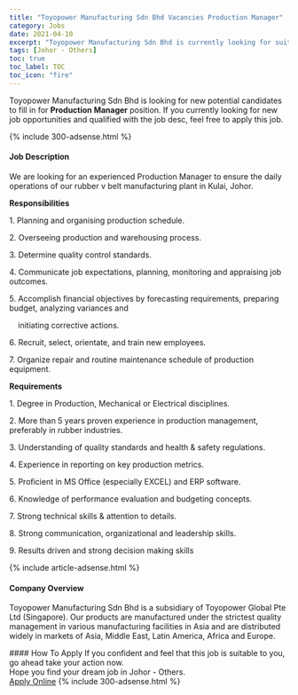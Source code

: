```yaml
---
title: "Toyopower Manufacturing Sdn Bhd Vacancies Production Manager" 
category: Jobs 
date: 2021-04-10 
excerpt: "Toyopower Manufacturing Sdn Bhd is currently looking for suitable person to fill in the Production Manager which based in Johor - Others" 
tags: [Johor - Others] 
toc: true 
toc_label: TOC 
toc_icon: "fire" 
--- 
```


<p>Toyopower Manufacturing Sdn Bhd is looking for new potential candidates to fill in for <b>Production Manager</b> position. If you currently looking for new job opportunities and qualified with the job desc, feel free to apply this job.
</p>{% include 300-adsense.html %} 
<div><div><h4>Job Description</h4></div><div><div><span><div><p>We are looking for an experienced Production Manager to ensure the daily operations of our rubber v belt manufacturing plant in Kulai, Johor.</p><p><strong>Responsibilities</strong></p><p>1.&#160;Planning and organising production schedule.</p><p>2.&#160;Overseeing production and warehousing process.</p><p>3.&#160;Determine quality control standards.</p><p>4.&#160;Communicate job expectations, planning, monitoring and appraising job outcomes.</p><p>5.&#160;Accomplish financial objectives by forecasting requirements, preparing budget, analyzing variances and</p><p>&#160;&#160;&#160;&#160;initiating corrective actions.</p><p>6.&#160;Recruit, select, orientate, and train new employees.</p><p>7.&#160;Organize repair and routine maintenance schedule of production equipment.</p><p><strong>Requirements</strong></p><p>1.&#160;Degree in Production, Mechanical or Electrical disciplines.</p><p>2.&#160;More than 5 years proven experience in production management, preferably in rubber industries.</p><p>3.&#160;Understanding of quality standards and health &amp; safety regulations.</p><p>4.&#160;Experience in reporting on key production metrics.</p><p>5. Proficient in MS Office (especially EXCEL) and ERP software.</p><p>6.&#160;Knowledge of performance evaluation and budgeting concepts.</p><p>7.&#160;Strong technical skills &amp; attention to details.</p><p>8.&#160;Strong communication, organizational and leadership skills.</p><p>9.&#160;Results driven and strong decision making skills</p></div></span></div></div></div> 
{% include article-adsense.html %} 
<div><div><h4>Company Overview</h4></div><div><div><span><div><p>Toyopower Manufacturing Sdn Bhd is a subsidiary of Toyopower Global Pte Ltd (Singapore). Our products are manufactured under the strictest quality management in various manufacturing facilities in Asia and are distributed widely in markets of Asia, Middle East, Latin America, Africa and Europe.</p></div></span></div></div></div> 
#### How To Apply 
If you confident and feel that this job is suitable to you, go ahead take your action now. <br/> 
Hope you find your dream job in Johor - Others. <br/> 
<a href="https://www.jobstreet.com.my/en/job/production-manager-4533343?jobId=jobstreet-my-job-4533343&" class="btn btn--info" target="_blank" rel="nofollow noopenner">Apply Online</a> 
{% include 300-adsense.html %} 